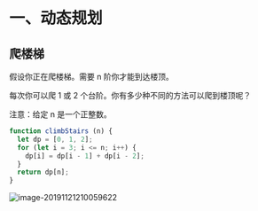 # 一、动态规划

## 爬楼梯

假设你正在爬楼梯。需要 n 阶你才能到达楼顶。

每次你可以爬 1 或 2 个台阶。你有多少种不同的方法可以爬到楼顶呢？

注意：给定 n 是一个正整数。

```JavaScript
function climbStairs (n) {
  let dp = [0, 1, 2];
  for (let i = 3; i <= n; i++) {
    dp[i] = dp[i - 1] + dp[i - 2];
  }
  return dp[n];
}
```

![image-20191121210059622](D:\Note\image\image-20191121210059622.png)

